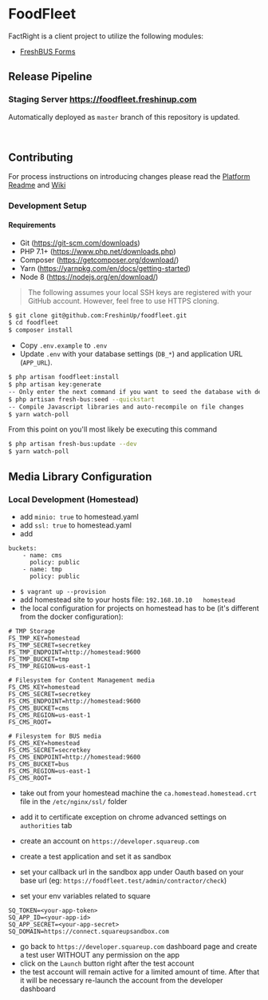 # FoodFleet
FactRight is a client project to utilize the following modules:
* [FreshBUS Forms](https://github.com/FreshinUp/fresh-bus-forms)

## Release Pipeline
### Staging Server https://foodfleet.freshinup.com
Automatically deployed as `master` branch of this repository is updated.

<br/>

## Contributing
For process instructions on introducing changes please read the [Platform Readme](https://github.com/FreshinUp/fresh-platform/blob/master/README.md) and [Wiki](https://github.com/FreshinUp/fresh-platform/wiki)

### Development Setup
#### Requirements
* Git (https://git-scm.com/downloads)
* PHP 7.1+ (https://www.php.net/downloads.php)
* Composer (https://getcomposer.org/download/)
* Yarn (https://yarnpkg.com/en/docs/getting-started)
* Node 8 (https://nodejs.org/en/download/)
> The following assumes your local SSH keys are registered with your GitHub account. However, feel free to use HTTPS cloning.

```bash
$ git clone git@github.com:FreshinUp/foodfleet.git
$ cd foodfleet
$ composer install
```
* Copy `.env.example` to `.env`
* Update `.env` with your database settings (`DB_*`) and application URL (`APP_URL`).
```bash
$ php artisan foodfleet:install
$ php artisan key:generate
-- Only enter the next command if you want to seed the database with demo data
$ php artisan fresh-bus:seed --quickstart
-- Compile Javascript libraries and auto-recompile on file changes
$ yarn watch-poll
```

From this point on you'll most likely be executing this command
```bash
$ php artisan fresh-bus:update --dev
$ yarn watch-poll
```

## Media Library Configuration

### Local Development (Homestead)
- add `minio: true` to homestead.yaml
- add `ssl: true` to homestead.yaml
- add 
```
buckets:
    - name: cms
      policy: public
    - name: tmp
      policy: public
```
- `$ vagrant up --provision`
- add homestead site to your hosts file:
`192.168.10.10   homestead`
- the local configuration for projects on homestead has to be (it's different from the docker configuration):
```
# TMP Storage
FS_TMP_KEY=homestead
FS_TMP_SECRET=secretkey
FS_TMP_ENDPOINT=http://homestead:9600
FS_TMP_BUCKET=tmp
FS_TMP_REGION=us-east-1

# Filesystem for Content Management media
FS_CMS_KEY=homestead
FS_CMS_SECRET=secretkey
FS_CMS_ENDPOINT=http://homestead:9600
FS_CMS_BUCKET=cms
FS_CMS_REGION=us-east-1
FS_CMS_ROOT=

# Filesystem for BUS media
FS_CMS_KEY=homestead
FS_CMS_SECRET=secretkey
FS_CMS_ENDPOINT=http://homestead:9600
FS_CMS_BUCKET=bus
FS_CMS_REGION=us-east-1
FS_CMS_ROOT=
```

- take out from your homestead machine the `ca.homestead.homestead.crt` file in the `/etc/nginx/ssl/` folder
- add it to certificate exception on chrome advanced settings on `authorities` tab

- create an account on `https://developer.squareup.com`
- create a test application and set it as sandbox
- set your callback url in the sandbox app under Oauth based on your base url (eg: `https://foodfleet.test/admin/contractor/check`)
- set your env variables related to square
```
SQ_TOKEN=<your-app-token>
SQ_APP_ID=<your-app-id>
SQ_APP_SECRET=<your-app-secret>
SQ_DOMAIN=https://connect.squareupsandbox.com
```
- go back to `https://developer.squareup.com` dashboard page and create a test user WITHOUT any permission on the app
- click on the `Launch` button right after the test account
- the test account will remain active for a limited amount of time. After that it will be necessary re-launch the account from the developer dashboard
